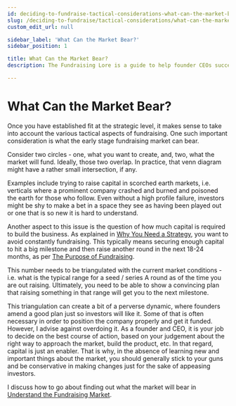 ```yaml
---
id: deciding-to-fundraise-tactical-considerations-what-can-the-market-bear
slug: /deciding-to-fundraise/tactical-considerations/what-can-the-market-bear
custom_edit_url: null

sidebar_label: 'What Can the Market Bear?'
sidebar_position: 1

title: What Can the Market Bear?
description: The Fundraising Lore is a guide to help founder CEOs successfully raise early-stage VC financing from Silicon Valley investors.

---
```


# What Can the Market Bear?

Once you have established fit at the strategic level, it makes sense to take into account the various tactical aspects of fundraising. One such important consideration is what the early stage fundraising market can bear. 

Consider two circles - one, what you want to create, and, two, what the market will fund. Ideally, those two overlap. In practice, that venn diagram might have a rather small intersection, if any.

Examples include trying to raise capital in scorched earth markets, i.e. verticals where a prominent company crashed and burned and poisoned the earth for those who follow. Even without a high profile failure, investors might be shy to make a bet in a space they see as having been played out or one that is so new it is hard to understand.

Another aspect to this issue is the question of how much capital is required to build the business. As explained in [Why You Need a Strategy](/deciding-to-fundraise/why-you-need-a-strategy), you want to avoid constantly fundraising. This typically means securing enough capital to hit a big milestone and then raise another round in the next 18-24 months, as per [The Purpose of Fundraising](/deciding-to-fundraise/the-purpose-of-fundraising). 

This number needs to be triangulated with the current market conditions - i.e. what is the typical range for a seed / series A round as of the time you are out raising. Ultimately, you need to be able to show a convincing plan that raising something in that range will get you to the next milestone. 

This triangulation can create a bit of a perverse dynamic, where founders amend a good plan just so investors will like it. Some of that is often necessary in order to position the company properly and get it funded. However, I advise against overdoing it. As a founder and CEO, it is your job to decide on the best course of action, based on your judgement about the right way to approach the market, build the product, etc. In that regard, capital is just an enabler. That is why, in the absence of learning new and important things about the market, you should generally stick to your guns and be conservative in making changes just for the sake of appeasing investors.

I discuss how to go about finding out what the market will bear in [Understand the Fundraising Market](/phase-i-preparation/understand-the-fundraising-market).
